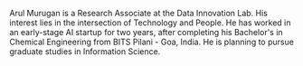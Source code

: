 Arul Murugan is a Research Associate at the Data Innovation Lab. His interest lies in the intersection of Technology and People. He has worked in an early-stage AI startup for two years, after completing his Bachelor's in Chemical Engineering from BITS Pilani - Goa, India. He is planning to pursue graduate studies in Information Science.
